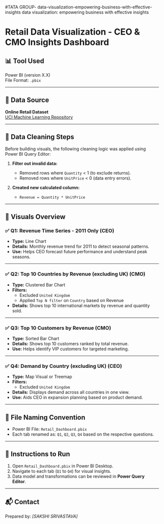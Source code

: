 #TATA GROUP- data-visualization-empowering-business-with-effective-insights
data visualization: empowering business with effective insights
# Retail Data Visualization - CEO & CMO Insights Dashboard

## 📊 Tool Used
Power BI (version X.X)  
File Format: `.pbix`

---

## 📁 Data Source
**Online Retail Dataset**  
[UCI Machine Learning Repository](https://archive.ics.uci.edu/ml/datasets/online+retail)

---

## 🧹 Data Cleaning Steps
Before building visuals, the following cleaning logic was applied using Power BI Query Editor:

1. **Filter out invalid data:**
   - Removed rows where `Quantity` < 1 (to exclude returns).
   - Removed rows where `UnitPrice` < 0 (data entry errors).

2. **Created new calculated column:**
   - `Revenue = Quantity * UnitPrice`

---

## 📌 Visuals Overview

### ✅ **Q1: Revenue Time Series - 2011 Only (CEO)**
- **Type:** Line Chart
- **Details:** Monthly revenue trend for 2011 to detect seasonal patterns.
- **Use:** Helps CEO forecast future performance and understand peak seasons.

---

### ✅ **Q2: Top 10 Countries by Revenue (excluding UK) (CMO)**
- **Type:** Clustered Bar Chart
- **Filters:**
  - Excluded `United Kingdom`
  - Applied `Top N filter` on `Country` based on Revenue
- **Details:** Shows top 10 international markets by revenue and quantity sold.

---

### ✅ **Q3: Top 10 Customers by Revenue (CMO)**
- **Type:** Sorted Bar Chart
- **Details:** Shows top 10 customers ranked by total revenue.
- **Use:** Helps identify VIP customers for targeted marketing.

---

### ✅ **Q4: Demand by Country (excluding UK) (CEO)**
- **Type:** Map Visual or Treemap
- **Filters:**
  - Excluded `United Kingdom`
- **Details:** Displays demand across all countries in one view.
- **Use:** Aids CEO in expansion planning based on product demand.

---

## 🔖 File Naming Convention
- Power BI File: `Retail_Dashboard.pbix`
- Each tab renamed as: `Q1`, `Q2`, `Q3`, `Q4` based on the respective questions.

---

## 🚀 Instructions to Run
1. Open `Retail_Dashboard.pbix` in Power BI Desktop.
2. Navigate to each tab (`Q1` to `Q4`) for visual insights.
3. Data model and transformations can be reviewed in **Power Query Editor**.

---

## 📬 Contact
Prepared by: *[SAKSHI SRIVASTAVA]*  
  

